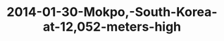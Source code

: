 ---
layout: blog
title: 2014-01-30-Mokpo,-South-Korea-at-12,052-meters-high
category: blog
lat: 34.10731
lng: 126.75648
image: https://s3-us-west-2.amazonaws.com/travels2013/2014-01-30 14:54:00 PST.jpg
observation: 20140130145400PST
---
